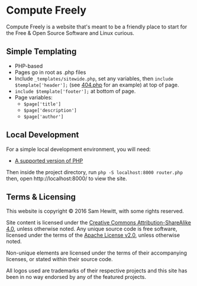 # Compute Freely

Compute Freely is a website that's meant to be a friendly place to start for the Free & Open Source Software and Linux curious.

## Simple Templating

* PHP-based
* Pages go in root as .php files
* Include `_templates/sitewide.php`, set any variables, then `include $template['header'];` (see [404.php](https://github.com/snwh/computefreely/blob/master/404.php) for an example) at top of page.
* `include $template['footer'];` at bottom of page.
* Page variables:
  * `$page['title']`
  * `$page['description']`
  * `$page['author']`

## Local Development

For a simple local development environment, you will need:

* [A supported version of PHP](http://php.net/supported-versions.php)

Then inside the project directory, run `php -S localhost:8000 router.php` then, open http://localhost:8000/ to view the site.


## Terms & Licensing

This website is copyright © 2016 Sam Hewitt, with some rights reserved.

Site content is licensed under the [Creative Commons Attribution-ShareAlike 4.0](http://creativecommons.org/licenses/by-sa/4.0/), unless otherwise noted. Any unique source code is free software, licensed under the terms of the [Apache License v2.0](http://www.apache.org/licenses/LICENSE-2.0), unless otherwise noted.

Non-unique elements are licensed under the terms of their accompanying licenses, or stated within their source code.

All logos used are trademarks of their respective projects and this site has been in no way endorsed by any of the featured projects.


